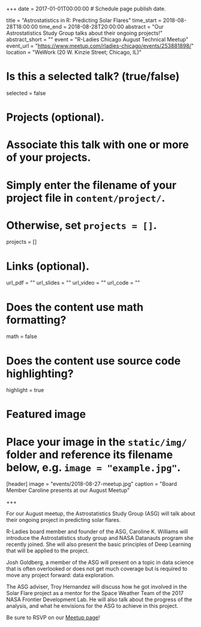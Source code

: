 +++
date = 2017-01-01T00:00:00  # Schedule page publish date.

title = "Astrostatistics in R: Predicting Solar Flares"
time_start = 2018-08-28T18:00:00
time_end = 2018-08-28T20:00:00
abstract = "Our Astrostatistics Study Group talks about their ongoing projects!"
abstract_short = ""
event = "R-Ladies Chicago August Technical Meetup"
event_url = "https://www.meetup.com/rladies-chicago/events/253881898/"
location = "WeWork (20 W. Kinzie Street; Chicago, IL)"

# Is this a selected talk? (true/false)
selected = false

# Projects (optional).
#   Associate this talk with one or more of your projects.
#   Simply enter the filename of your project file in `content/project/`.
#   Otherwise, set `projects = []`.
projects = []

# Links (optional).
url_pdf = ""
url_slides = ""
url_video = ""
url_code = ""

# Does the content use math formatting?
math = false

# Does the content use source code highlighting?
highlight = true

# Featured image
# Place your image in the `static/img/` folder and reference its filename below, e.g. `image = "example.jpg"`.
[header]
image = "events/2018-08-27-meetup.jpg"
caption = "Board Member Caroline presents at our August Meetup"

+++

For our August meetup, the Astrostatistics Study Group (ASG) will talk about their ongoing project in predicting solar flares.  
  
R-Ladies board member and founder of the ASG, Caroline K. Williams will introduce the Astrostatistics study group and NASA Datanauts program she recently joined. She will also present the basic principles of Deep Learning that will be applied to the project.  
  
Josh Goldberg, a member of the ASG will present on a topic in data science that is often overlooked or does not get much coverage but is required to move any project forward: data exploration.  
  
The ASG adviser, Troy Hernandez will discuss how he got involved in the Solar Flare project as a mentor for the Space Weather Team of the 2017 NASA Frontier Development Lab. He will also talk about the progress of the analysis, and what he envisions for the ASG to achieve in this project.    
  
Be sure to RSVP on our [Meetup page](https://www.meetup.com/rladies-chicago/events/253881898/)!  